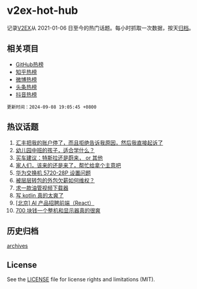 # v2ex-hot-hub

 记录[V2EX](https://www.v2ex.com/)从 2021-01-06 日至今的热门话题。每小时抓取一次数据，按天[归档](archives)。
 
 ## 相关项目

- [GitHub热榜](https://github.com/snaildev/github-hot-hub)
- [知乎热榜](https://github.com/snaildev/zhihu-hot-hub)
- [微博热榜](https://github.com/snaildev/weibo-hot-hub)
- [头条热榜](https://github.com/snaildev/toutiao-hot-hub)
- [抖音热榜](https://github.com/snaildev/douyin-hot-hub)


 `更新时间：2024-09-08 19:05:45 +0800`

## 热议话题

1. [汇丰把我的账户停了，而且拒绝告诉我原因，然后我直接起诉了](https://www.v2ex.com/t/1071049)
1. [幼儿园中班的孩子，适合学什么？](https://www.v2ex.com/t/1071041)
1. [买车建议：特斯拉还是蔚来， or 其他](https://www.v2ex.com/t/1070983)
1. [家人们，该来的还是来了，帮忙给拿个主意吧](https://www.v2ex.com/t/1071062)
1. [华为交换机 5720-28P 设置问题](https://www.v2ex.com/t/1071047)
1. [被层层转包的外包欠薪如何维权？](https://www.v2ex.com/t/1071004)
1. [求一款油管视频下载器](https://www.v2ex.com/t/1071048)
1. [写 kotlin 真的太爽了](https://www.v2ex.com/t/1070989)
1. [[北京] AI 产品招聘前端（React）](https://www.v2ex.com/t/1071060)
1. [700 块钱一个整机和显示器真的很爽](https://www.v2ex.com/t/1071094)

## 历史归档

[archives](archives)

## License

See the [LICENSE](LICENSE) file for license rights and limitations (MIT).
